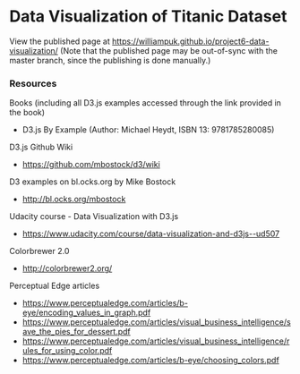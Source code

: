 # Data Visualization of Titanic Dataset

View the published page at https://williampuk.github.io/project6-data-visualization/
(Note that the published page may be out-of-sync with the master branch, since the publishing is done manually.)

### Resources
Books (including all D3.js examples accessed through the link provided in the book)
- D3.js By Example (Author: Michael Heydt, ISBN 13: 9781785280085)

D3.js Github Wiki
- https://github.com/mbostock/d3/wiki

D3 examples on bl.ocks.org by Mike Bostock
- http://bl.ocks.org/mbostock

Udacity course - Data Visualization with D3.js
- https://www.udacity.com/course/data-visualization-and-d3js--ud507

Colorbrewer 2.0
- http://colorbrewer2.org/

Perceptual Edge articles
- https://www.perceptualedge.com/articles/b-eye/encoding_values_in_graph.pdf
- https://www.perceptualedge.com/articles/visual_business_intelligence/save_the_pies_for_dessert.pdf
- https://www.perceptualedge.com/articles/visual_business_intelligence/rules_for_using_color.pdf
- https://www.perceptualedge.com/articles/b-eye/choosing_colors.pdf

